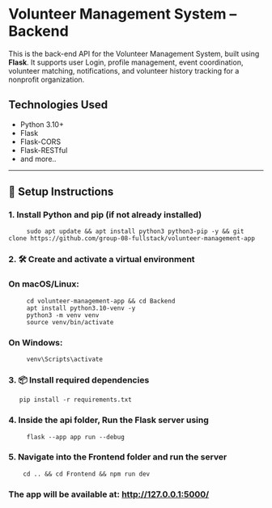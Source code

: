 # Volunteer Management System – Backend

This is the back-end API for the Volunteer Management System, built using **Flask**. It supports user Login, profile management, event coordination, volunteer matching, notifications, and volunteer history tracking for a nonprofit organization.

##  Technologies Used

- Python 3.10+
- Flask
- Flask-CORS
- Flask-RESTful
- and more..



---

## 🚀 Setup Instructions

### 1. Install Python and pip (if not already installed)

         sudo apt update && apt install python3 python3-pip -y && git clone https://github.com/group-08-fullstack/volunteer-management-app

### 2. 🛠️ Create and activate a virtual environment         
### On macOS/Linux:
         cd volunteer-management-app && cd Backend
         apt install python3.10-venv -y
         python3 -m venv venv
         source venv/bin/activate
### On Windows:  
         venv\Scripts\activate
         
### 3. 📦 Install required dependencies
       pip install -r requirements.txt


###  4. Inside the api folder, Run the Flask server using
         flask --app app run --debug
         
###  5. Navigate into the Frontend folder and run the server
        cd .. && cd Frontend && npm run dev
       

###   The app will be available at: http://127.0.0.1:5000/



